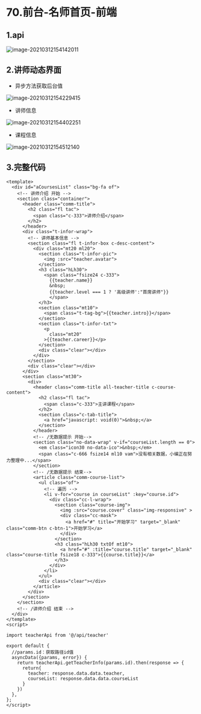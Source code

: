 # 70.前台-名师首页-前端

## 1.api

![image-20210312154142011](https://raw.githubusercontent.com/TWDH/Leetcode-From-Zero/pictures/img/image-20210312154142011.png)

## 2.讲师动态界面

* 异步方法获取后台值

![image-20210312154229415](https://raw.githubusercontent.com/TWDH/Leetcode-From-Zero/pictures/img/image-20210312154229415.png)

* 讲师信息

![image-20210312154402251](https://raw.githubusercontent.com/TWDH/Leetcode-From-Zero/pictures/img/image-20210312154402251.png)

* 课程信息

![image-20210312154512140](https://raw.githubusercontent.com/TWDH/Leetcode-From-Zero/pictures/img/image-20210312154512140.png)



## 3.完整代码

```vue
<template>
  <div id="aCoursesList" class="bg-fa of">
    <!-- 讲师介绍 开始 -->
    <section class="container">
      <header class="comm-title">
        <h2 class="fl tac">
          <span class="c-333">讲师介绍</span>
        </h2>
      </header>
      <div class="t-infor-wrap">
        <!-- 讲师基本信息 -->
        <section class="fl t-infor-box c-desc-content">
          <div class="mt20 ml20">
            <section class="t-infor-pic">
              <img :src="teacher.avatar">
            </section>
            <h3 class="hLh30">
              <span class="fsize24 c-333">
                {{teacher.name}}
                &nbsp;
                {{teacher.level === 1 ? '高级讲师':"首席讲师"}}
                </span>
            </h3>
            <section class="mt10">
              <span class="t-tag-bg">{{teacher.intro}}</span>
            </section>
            <section class="t-infor-txt">
              <p
                class="mt20"
              >{{teacher.career}}</p>
            </section>
            <div class="clear"></div>
          </div>
        </section>
        <div class="clear"></div>
      </div>
      <section class="mt30">
        <div>
          <header class="comm-title all-teacher-title c-course-content">
            <h2 class="fl tac">
              <span class="c-333">主讲课程</span>
            </h2>
            <section class="c-tab-title">
              <a href="javascript: void(0)">&nbsp;</a>
            </section>
          </header>
          <!-- /无数据提示 开始-->
          <section class="no-data-wrap" v-if="courseList.length == 0">
            <em class="icon30 no-data-ico">&nbsp;</em>
            <span class="c-666 fsize14 ml10 vam">没有相关数据，小编正在努力整理中...</span>
          </section>
          <!-- /无数据提示 结束-->
          <article class="comm-course-list">
            <ul class="of">
              <!-- 遍历 -->
              <li v-for="course in courseList" :key="course.id">
                <div class="cc-l-wrap">
                  <section class="course-img">
                    <img :src="course.cover" class="img-responsive" >
                    <div class="cc-mask">
                      <a href="#" title="开始学习" target="_blank" class="comm-btn c-btn-1">开始学习</a>
                    </div>
                  </section>
                  <h3 class="hLh30 txtOf mt10">
                    <a href="#" :title="course.title" target="_blank" class="course-title fsize18 c-333">{{course.title}}</a>
                  </h3>
                </div>
              </li>
            </ul>
            <div class="clear"></div>
          </article>
        </div>
      </section>
    </section>
    <!-- /讲师介绍 结束 -->
  </div>
</template>
<script>

import teacherApi from '@/api/teacher'

export default {
  //params.id：获取路径id值
  asyncData({params, error}) {
    return teacherApi.getTeacherInfo(params.id).then(response => {
      return{
        teacher: response.data.data.teacher,
        courseList: response.data.data.courseList
      }
    })
  },
};
</script>
```

